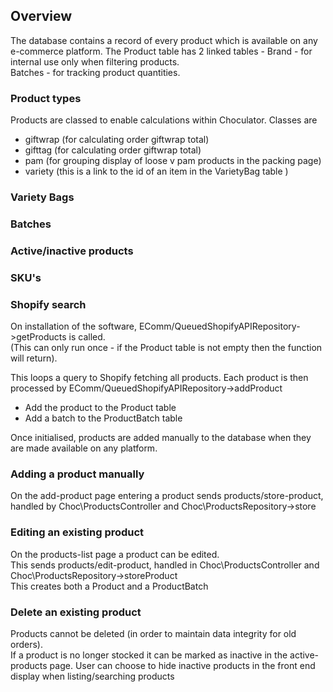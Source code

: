 <link rel="stylesheet" href="./stylesheet.css" /> 

## Overview

The database contains a record of every product which is available on any e-commerce platform.
The Product table has 2 linked tables - 
Brand - for internal use only when filtering products.  
Batches - for tracking product quantities. 

### Product types 

Products are classed to enable calculations within Choculator.
Classes are 
+ giftwrap (for calculating order giftwrap total)
+ gifttag (for calculating order giftwrap total)
+ pam (for grouping display of loose v pam products in the packing page)
+ variety (this is a link to the id of an item in the VarietyBag table )

### Variety Bags
### Batches
### Active/inactive products
### SKU's
### Shopify search

On installation of the software, EComm/QueuedShopifyAPIRepository->getProducts is called.  
(This can only run once - if the Product table is not empty then the function will return).

This loops a query to Shopify fetching all products.
Each product is then processed by EComm/QueuedShopifyAPIRepository->addProduct
+ Add the product to the Product table
+ Add a batch to the ProductBatch table

Once initialised, products are added manually to the database when they are made available on any platform.

### Adding a product manually
On the add-product page entering a product sends products/store-product,  handled by Choc\ProductsController and Choc\ProductsRepository->store

### Editing an existing product
On the products-list page a product can be edited.  
This sends products/edit-product,  handled in Choc\ProductsController and Choc\ProductsRepository->storeProduct  
This creates both a Product and a ProductBatch

### Delete an existing product
Products cannot be deleted (in order to maintain data integrity for old orders).  
If a product is no longer stocked it can be marked as inactive in the active-products page. User can choose to hide inactive products in the front end display when listing/searching products







